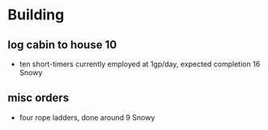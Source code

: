 
# Building

## log cabin to house 10

* ten short-timers currently employed at 1gp/day, expected completion 16 Snowy

## misc orders

* four rope ladders, done around 9 Snowy
